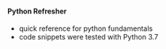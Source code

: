 #### Python Refresher

* quick reference for python fundamentals
* code snippets were tested with Python 3.7 
